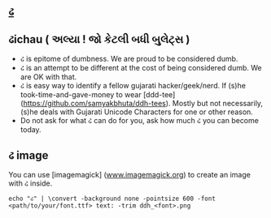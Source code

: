 ## [ઢ](http://www.gujaratilexicon.com/dictionary/GG/%E0%AA%A2*/)

ઢichau ( અલ્યા ! જો કેટલી બધી બુલેટ્સ )
-----------------------------------
* ઢ is epitome of dumbness. We are proud to be considered dumb.
* ઢ is an attempt to be different at the cost of being considered dumb. We are OK with that.
* ઢ is easy way to identify a fellow gujarati hacker/geek/nerd. If (s)he took-time-and-gave-money to wear [ddd-tee] (https://github.com/samyakbhuta/ddh-tees). Mostly but not necessarily, (s)he deals with Gujarati Unicode Characters for one or other reason.
* Do not ask for what ઢ can do for you, ask how much ઢ you can become today.


ઢ image
-------

You can use [imagemagick] (www.imagemagick.org) to create an image with ઢ inside.

```
echo "ઢ" | \convert -background none -pointsize 600 -font <path/to/your/font.ttf> text: -trim ddh_<font>.png
```